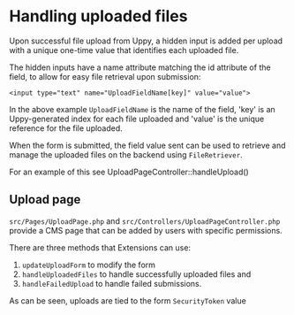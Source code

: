 # Handling uploaded files

Upon successful file upload from Uppy, a hidden input is added per upload with a unique one-time value that identifies each uploaded file.

The hidden inputs have a name attribute matching the id attribute of the field, to allow for easy file retrieval upon submission:
```
<input type="text" name="UploadFieldName[key]" value="value">
```

In the above example `UploadFieldName` is the name of the field, 'key' is an Uppy-generated index for each file uploaded and 'value' is the unique reference for the file uploaded.

When the form is submitted, the field value sent can be used to retrieve and manage the uploaded files on the backend using `FileRetriever`.

For an example of this see UploadPageController::handleUpload()

## Upload page

`src/Pages/UploadPage.php` and `src/Controllers/UploadPageController.php` provide a CMS page that can be added by users with specific permissions.

There are three methods that Extensions can use:

1. `updateUploadForm` to modify the form
1. `handleUploadedFiles` to handle successfully uploaded files and
1. `handleFailedUpload` to handle failed submissions.

As can be seen, uploads are tied to the form `SecurityToken` value
